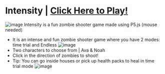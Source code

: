 # Intensity | [Click Here to Play!](https://shibampokhrel.com/Intensity)
![image](https://github.com/shibampokerail/Intensity/assets/95929007/943a2346-2a86-4a1a-b96a-ff789e5ca83f)
Intensity is a fun zombie shooter game made using P5.js (mouse needed) 

- It is an intense and fun zombie shooter game where you have 2 modes: time trial and Endless
  ![image](https://github.com/shibampokerail/Intensity/assets/95929007/abf9e10f-6436-4b09-9e00-d8f48e804484)
- Two characters to choose from | Ava & Noah
- Click in the direction of zombies to shoot!
- Tip: You can go inside houses or pick up health packs to heal in time trial mode
![image](https://github.com/shibampokerail/Intensity/assets/95929007/5a82f320-76ea-415f-8e3c-748e35b567cf)

